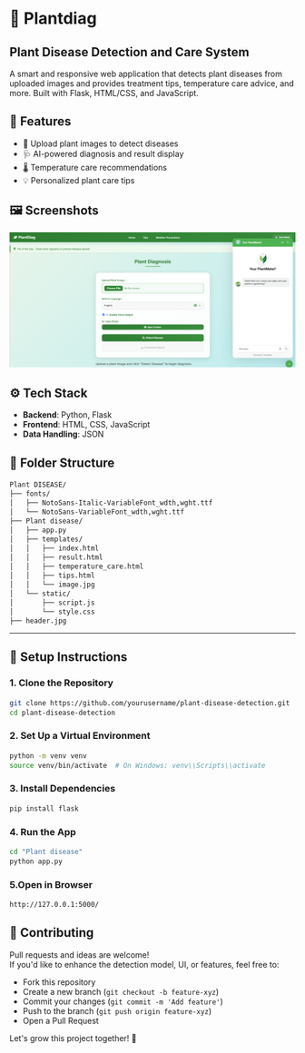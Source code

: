 # 🌿 Plantdiag
## Plant Disease Detection and Care System

A smart and responsive web application that detects plant diseases from uploaded images and provides treatment tips, temperature care advice, and more. Built with Flask, HTML/CSS, and JavaScript.

## 🚀 Features

- 🌱 Upload plant images to detect diseases
- 🩺 AI-powered diagnosis and result display
- 🌡️ Temperature care recommendations
- 💡 Personalized plant care tips

## 🖼️ Screenshots

![Header](Plant%20disease/Plantdiag.png)

## ⚙️ Tech Stack

- **Backend**: Python, Flask  
- **Frontend**: HTML, CSS, JavaScript  
- **Data Handling**: JSON  

## 📁 Folder Structure

```
Plant DISEASE/
├── fonts/
│   ├── NotoSans-Italic-VariableFont_wdth,wght.ttf
│   └── NotoSans-VariableFont_wdth,wght.ttf
├── Plant disease/
│   ├── app.py
│   ├── templates/
│   │   ├── index.html
│   │   ├── result.html
│   │   ├── temperature_care.html
│   │   ├── tips.html
│   │   └── image.jpg
│   └── static/
│       ├── script.js
│       └── style.css
├── header.jpg
```

---

## 🔧 Setup Instructions

### 1. Clone the Repository

```bash
git clone https://github.com/yourusername/plant-disease-detection.git
cd plant-disease-detection
```

### 2. Set Up a Virtual Environment
```bash
python -m venv venv
source venv/bin/activate  # On Windows: venv\\Scripts\\activate
```
### 3. Install Dependencies
```bash
pip install flask
```
### 4. Run the App
```bash
cd "Plant disease"
python app.py
```
### 5.Open in Browser
```bash
http://127.0.0.1:5000/
```
## 🤝 Contributing

Pull requests and ideas are welcome!  
If you'd like to enhance the detection model, UI, or features, feel free to:

- Fork this repository
- Create a new branch (`git checkout -b feature-xyz`)
- Commit your changes (`git commit -m 'Add feature'`)
- Push to the branch (`git push origin feature-xyz`)
- Open a Pull Request

Let's grow this project together! 🌱

